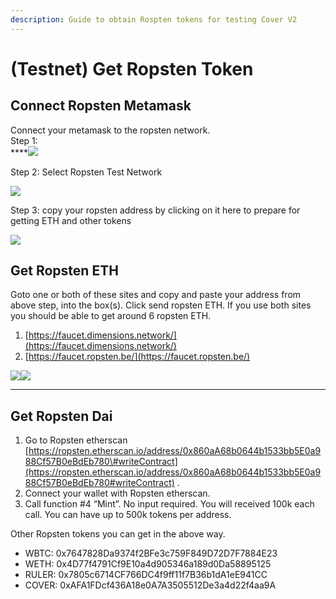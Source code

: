```yaml
---
description: Guide to obtain Rospten tokens for testing Cover V2
---
```


# \(Testnet\) Get Ropsten Token

## **Connect Ropsten Metamask**

Connect your metamask to the ropsten network.   
Step 1:   
****![](https://lh6.googleusercontent.com/xBKARGEpGbfUfCszKDqD0teu8zrs8whX706wGUD-R_7LeAGauVcU_hcUCYgDjjZIjOhQNZSUEgdsi3rmI_q8kcsme2mfffii1w8I61GoxLYg-qCOy3Q7JaEuwNXg20Mx_1FLj7RD)

Step 2: Select Ropsten Test Network

![](https://lh5.googleusercontent.com/MCuhM0Udta19fRCFBDH_X6cBxXC3CbOgkP6qCkdIKwszOj1ds_FMLRDxZ7Iem1XkbK34MELmZsE03ygF0s218U-pJXJJoyoJIRPKTwgnc077C5uYBEC17xjZoIu2JDiQ84jbF22R)

Step 3: copy your ropsten address by clicking on it here to prepare for getting ETH and other tokens

![](https://lh3.googleusercontent.com/OxWMqN3Dd3wsjj1c6VQt9GRg8Pmk7MYncroNy2jih2VBI3mzNYTJQeCDdaXTOxjuZc2OLwCzX7Y1PLlVGuAmCPElW0jXoGCwEaGP3ncTt0z0BIeBb73nDDJBph9qPTTFviRvG7yj)

## **Get Ropsten ETH**

Goto one or both of these sites and copy and paste your address from above step, into the box\(s\). Click send ropsten ETH. If you use both sites you should be able to get around 6 ropsten ETH.  


1. [https://faucet.dimensions.network/](https://faucet.dimensions.network/)
2. [https://faucet.ropsten.be/](https://faucet.ropsten.be/) 

![](https://lh5.googleusercontent.com/Uef-4aIVtX2xMoq_QXeFp57Oh0ItB6mtPqoUaTnylwYd0JmeGp5BqSJYWEsBS4hhmU4heUNOZ9TerzoGoN3WH32lVFRrVPjZV84OomWzDvmGK5pIFFDFQeOzwPjckCpxWHhwxLIB)![](https://lh5.googleusercontent.com/9jT20UBCeH5tik8HhdxM9KYlcJcz1n9Cj6FnmzwBOrwnfPmENjR6BukzkSa84d2On9qUQO5esXkd4DpnHBprQ7K6BXcgZInr0afKYHCH5Mz1WRZqqSPSLiK-8fHTtQNuSzKSGaHg)  
  
****

## **Get Ropsten Dai**

1. Go to Ropsten etherscan [https://ropsten.etherscan.io/address/0x860aA68b0644b1533bb5E0a988Cf57B0eBdEb780\#writeContract](https://ropsten.etherscan.io/address/0x860aA68b0644b1533bb5E0a988Cf57B0eBdEb780#writeContract) .
2. Connect your wallet with Ropsten etherscan.
3. Call function \#4 “Mint”. No input required. You will received 100k each call. You can have up to 500k tokens per address.

Other Ropsten tokens you can get in the above way.

* WBTC: 0x7647828Da9374f2BFe3c759F849D72D7F7884E23
* WETH: 0x4D77f4791Cf9E10a4d905346a189d0Da58895125
* RULER: 0x7805c6714CF766DC4f9ff11f7B36b1dA1eE941CC
* COVER: 0xAFA1FDcf436A18e0A7A3505512De3a4d22f4aa9A


